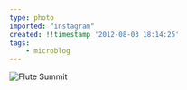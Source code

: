 ```yaml
---
type: photo
imported: "instagram"
created: !!timestamp '2012-08-03 18:14:25'
tags:
    - microblog
---
```

![Flute Summit](/media/images/photos/2012/08/9c2b4048af54afe800e4a9734aa5ed73.jpg)

